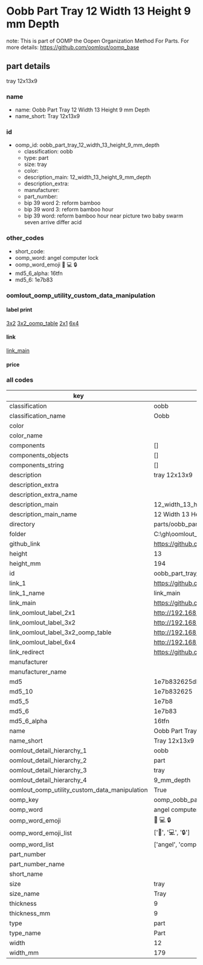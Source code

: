 # Oobb Part Tray 12 Width 13 Height 9 mm Depth  

note: This is part of OOMP the Oopen Organization Method For Parts. For more details: https://github.com/oomlout/oomp_base

##  part details
  



tray 12x13x9



### name
* name: Oobb Part Tray 12 Width 13 Height 9 mm Depth
* name_short: Tray 12x13x9 
### id
* oomp_id: oobb_part_tray_12_width_13_height_9_mm_depth
  * classification: oobb
  * type: part
  * size: tray
  * color: 
  * description_main: 12_width_13_height_9_mm_depth
  * description_extra: 
  * manufacturer: 
  * part_number: 
  * bip 39 word 2: reform bamboo
  * bip 39 word 3: reform bamboo hour
  * bip 39 word: reform bamboo hour near picture two baby swarm seven arrive differ acid

### other_codes
* short_code: 
* oomp_word: angel computer lock
* oomp_word_emoji :angel: :computer: :lock:
* md5_6_alpha: 16tfn
* md5_6: 1e7b83






### oomlout_oomp_utility_custom_data_manipulation
#### label print
[3x2](http://192.168.1.245:1112/?label=oomp%2016tfn)
[3x2_oomp_table](http://192.168.1.108:1112/?label=oomp%2016tfn)
[2x1](http://192.168.1.242:1112/?label=oomp%2016tfn)
[6x4](http://192.168.1.55:1112/?label=oomp%2016tfn)    

#### link

[link_main](https://github.com/oomlout/oomlout_oobb_version_4_generated_parts/tree/main/navigation_oomp/oobb/part/tray/12_width_13_height_9_mm_depth/part)                              

#### price







### all codes 
| key | value |  
| --- | --- |  
| classification | oobb |  
| classification_name | Oobb |  
| color |  |  
| color_name |  |  
| components | [] |  
| components_objects | [] |  
| components_string | [] |  
| description | tray 12x13x9 |  
| description_extra |  |  
| description_extra_name |  |  
| description_main | 12_width_13_height_9_mm_depth |  
| description_main_name | 12 Width 13 Height 9 mm Depth |  
| directory | parts/oobb_part_tray_12_width_13_height_9_mm_depth |  
| folder | C:\gh\oomlout_oobb_version_4_generated_parts\parts\oobb_part_tray_12_width_13_height_9_mm_depth |  
| github_link | https://github.com/oomlout/oomlout_oomp_part_src/tree/main/parts/oobb_part_tray_12_width_13_height_9_mm_depth |  
| height | 13 |  
| height_mm | 194 |  
| id | oobb_part_tray_12_width_13_height_9_mm_depth |  
| link_1 | https://github.com/oomlout/oomlout_oobb_version_4_generated_parts/tree/main/navigation_oomp/oobb/part/tray/12_width_13_height_9_mm_depth/part |  
| link_1_name | link_main |  
| link_main | https://github.com/oomlout/oomlout_oobb_version_4_generated_parts/tree/main/navigation_oomp/oobb/part/tray/12_width_13_height_9_mm_depth/part |  
| link_oomlout_label_2x1 | http://192.168.1.242:1112/?label=oomp%2016tfn |  
| link_oomlout_label_3x2 | http://192.168.1.245:1112/?label=oomp%2016tfn |  
| link_oomlout_label_3x2_oomp_table | http://192.168.1.108:1112/?label=oomp%2016tfn |  
| link_oomlout_label_6x4 | http://192.168.1.55:1112/?label=oomp%2016tfn |  
| link_redirect | https://github.com/oomlout/oomlout_oobb_version_4_generated_parts/tree/main/parts/oobb_tray_12_13_09 |  
| manufacturer |  |  
| manufacturer_name |  |  
| md5 | 1e7b832625db6223aed22938dc8485a2 |  
| md5_10 | 1e7b832625 |  
| md5_5 | 1e7b8 |  
| md5_6 | 1e7b83 |  
| md5_6_alpha | 16tfn |  
| name | Oobb Part Tray 12 Width 13 Height 9 mm Depth |  
| name_short | Tray 12x13x9  |  
| oomlout_detail_hierarchy_1 | oobb |  
| oomlout_detail_hierarchy_2 | part |  
| oomlout_detail_hierarchy_3 | tray |  
| oomlout_detail_hierarchy_4 | 9_mm_depth |  
| oomlout_oomp_utility_custom_data_manipulation | True |  
| oomp_key | oomp_oobb_part_tray_12_width_13_height_9_mm_depth |  
| oomp_word | angel computer lock |  
| oomp_word_emoji | :angel: :computer: :lock: |  
| oomp_word_emoji_list | [':angel:', ':computer:', ':lock:'] |  
| oomp_word_list | ['angel', 'computer', 'lock'] |  
| part_number |  |  
| part_number_name |  |  
| short_name |  |  
| size | tray |  
| size_name | Tray |  
| thickness | 9 |  
| thickness_mm | 9 |  
| type | part |  
| type_name | Part |  
| width | 12 |  
| width_mm | 179 |  
